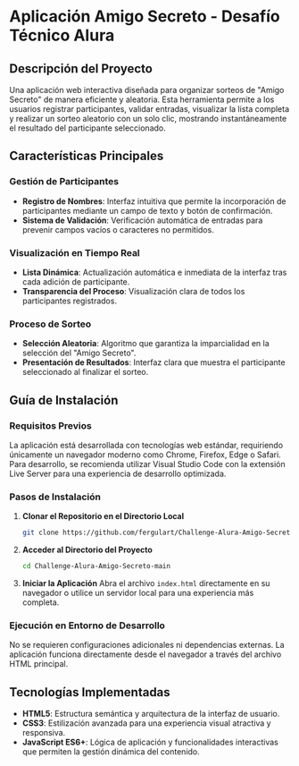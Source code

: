 # Aplicación Amigo Secreto - Desafío Técnico Alura

## Descripción del Proyecto

Una aplicación web interactiva diseñada para organizar sorteos de "Amigo Secreto" de manera eficiente y aleatoria. Esta herramienta permite a los usuarios registrar participantes, validar entradas, visualizar la lista completa y realizar un sorteo aleatorio con un solo clic, mostrando instantáneamente el resultado del participante seleccionado.

## Características Principales

### Gestión de Participantes
- **Registro de Nombres**: Interfaz intuitiva que permite la incorporación de participantes mediante un campo de texto y botón de confirmación.
- **Sistema de Validación**: Verificación automática de entradas para prevenir campos vacíos o caracteres no permitidos.

### Visualización en Tiempo Real
- **Lista Dinámica**: Actualización automática e inmediata de la interfaz tras cada adición de participante.
- **Transparencia del Proceso**: Visualización clara de todos los participantes registrados.

### Proceso de Sorteo
- **Selección Aleatoria**: Algoritmo que garantiza la imparcialidad en la selección del "Amigo Secreto".
- **Presentación de Resultados**: Interfaz clara que muestra el participante seleccionado al finalizar el sorteo.

## Guía de Instalación

### Requisitos Previos
La aplicación está desarrollada con tecnologías web estándar, requiriendo únicamente un navegador moderno como Chrome, Firefox, Edge o Safari. Para desarrollo, se recomienda utilizar Visual Studio Code con la extensión Live Server para una experiencia de desarrollo optimizada.

### Pasos de Instalación

1. **Clonar el Repositorio en el Directorio Local**
   ```bash
   git clone https://github.com/fergulart/Challenge-Alura-Amigo-Secreto.git
   ```

2. **Acceder al Directorio del Proyecto**
   ```bash
   cd Challenge-Alura-Amigo-Secreto-main
   ```

3. **Iniciar la Aplicación**
   Abra el archivo `index.html` directamente en su navegador o utilice un servidor local para una experiencia más completa.

### Ejecución en Entorno de Desarrollo
No se requieren configuraciones adicionales ni dependencias externas. La aplicación funciona directamente desde el navegador a través del archivo HTML principal.

## Tecnologías Implementadas

- **HTML5**: Estructura semántica y arquitectura de la interfaz de usuario.
- **CSS3**: Estilización avanzada para una experiencia visual atractiva y responsiva.
- **JavaScript ES6+**: Lógica de aplicación y funcionalidades interactivas que permiten la gestión dinámica del contenido.


